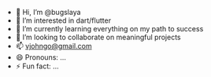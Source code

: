 - 👋 Hi, I’m @bugslaya
- 👀 I’m interested in dart/flutter
- 🌱 I’m currently learning everything on my path to success 
- 💞️ I’m looking to collaborate on meaningful projects 
- 📫 vjohngo@gmail.com
- 😄 Pronouns: ...
- ⚡ Fun fact: ...

<!---
vangotek/vangotek is a ✨ special ✨ repository because its `README.md` (this file) appears on your GitHub profile.
You can click the Preview link to take a look at your changes.
--->
